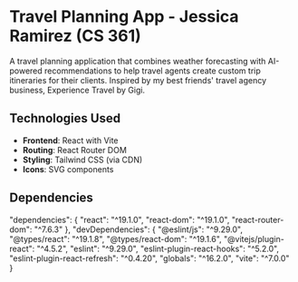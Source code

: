 # Travel Planning App - Jessica Ramirez (CS 361)

A travel planning application that combines weather forecasting with AI-powered recommendations to help travel agents create custom trip itineraries for their clients. Inspired by my best friends' travel agency business, Experience 
Travel by Gigi.

## Technologies Used

- **Frontend**: React with Vite
- **Routing**: React Router DOM
- **Styling**: Tailwind CSS (via CDN)
- **Icons**: SVG components

## Dependencies
  "dependencies": {
    "react": "^19.1.0",
    "react-dom": "^19.1.0",
    "react-router-dom": "^7.6.3"
  },
  "devDependencies": {
    "@eslint/js": "^9.29.0",
    "@types/react": "^19.1.8",
    "@types/react-dom": "^19.1.6",
    "@vitejs/plugin-react": "^4.5.2",
    "eslint": "^9.29.0",
    "eslint-plugin-react-hooks": "^5.2.0",
    "eslint-plugin-react-refresh": "^0.4.20",
    "globals": "^16.2.0",
    "vite": "^7.0.0"
  }